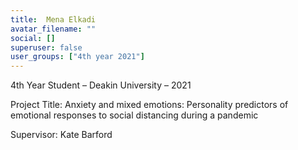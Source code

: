 ```yaml
---
title: 	Mena Elkadi
avatar_filename: ""
social: []
superuser: false
user_groups: ["4th year 2021"]
---
```

4th Year Student – Deakin University – 2021

Project Title:  Anxiety and mixed emotions: Personality predictors of emotional responses to social distancing during a pandemic

Supervisor: Kate Barford
